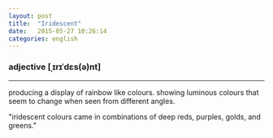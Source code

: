 ```yaml
---
layout: post
title:  "Iridescent"
date:   2015-05-27 10:26:14 
categories: english
---
```

### adjective [ˌɪrɪˈdɛs(ə)nt]
-----------

producing a display of rainbow like colours. showing luminous colours that seem to change when seen from different angles.


"iridescent colours came in combinations of deep reds, purples, golds, and greens."



